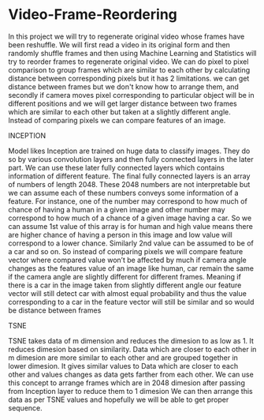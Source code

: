 # Video-Frame-Reordering

In this project we will try to regenerate original video whose frames have been reshuffle. We will first read a video in its original form and then randomly shuffle frames and then using Machine Learning and Statistics will try to reorder frames to regenerate original video. We can do pixel to pixel comparison to group frames which are similar to each other by calculating distance between corresponding pixels but it has 2 limitations. we can get distance between frames but we don't know how to arrange them, and secondly if camera moves pixel corresponding to particular object will be in different positions and we will get larger distance between two frames which are similar to each other but taken at a slightly different angle. Instead of comparing pixels we can compare features of an image.

INCEPTION

Model likes Inception are trained on huge data to classify images. They do so by various convolution layers and then fully connected layers in the later part. We can use these later fully connected layers which contains information of different feature. The final fully connected layers is an array of numbers of length 2048. These 2048 numbers are not interpretable but we can assume each of these numbers conveys some information of a feature. For instance, one of the number may correspond to how much of chance of having a human in a given image and other number may correspond to how much of a chance of a given image having a car. So we can assume 1st value of this array is for human and high value means there are higher chance of having a person in this image and low value will correspond to a lower chance. Similarly 2nd value can be assumed to be of a car and so on. So instead of comparing pixels we will compare feature vector where compared value won’t be affected by much if camera angle changes as the features value of an image like human, car remain the same if the camera angle are slightly different for different frames. Meaning if there is a car in the image taken from slightly different angle our feature vector will still detect car with almost equal probability and thus the value corresponding to a car in the feature vector will still be similar and so would be distance between frames

TSNE

TSNE takes data of m dimension and reduces the dimesion to as low as 1. It reduces dimesion based on similarity. Data which are closer to each other in m dimesion are more similar to each other and are grouped together in lower dimesion. It gives similar values to Data which are closer to each other and values changes as data gets farther from each other. We can use this concept to arrange frames which are in 2048 dimesion after passing from Inception layer to reduce them to 1 dimesion We can then arrange this data as per TSNE values and hopefully we will be able to get proper sequence.
